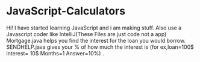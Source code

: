 # JavaScript-Calculators
Hi!
I have started learning JavaScript and i am making stuff.
Also use a Javascript coder like IntelliJ(These Files are just code not a app)
Mortgage.java helps you find the interest for the loan you would borrow.
SENDHELP.java gives your % of how much the interest is
(for ex,loan=100$ interest= 10$ Months=1 Answer=10%)
.
